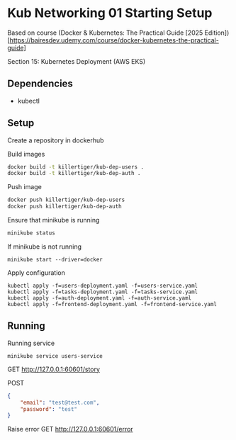 # Kub Networking 01 Starting Setup

Based on course (Docker & Kubernetes: The Practical Guide [2025 Edition])[https://bairesdev.udemy.com/course/docker-kubernetes-the-practical-guide]

Section 15: Kubernetes Deployment (AWS EKS)

## Dependencies

- kubectl

## Setup

Create a repository in dockerhub

Build images

```bash
docker build -t killertiger/kub-dep-users .
docker build -t killertiger/kub-dep-auth .
```

Push image

```bash
docker push killertiger/kub-dep-users
docker push killertiger/kub-dep-auth
```

Ensure that minikube is running
```bash
minikube status
```

If minikube is not running
```
minikube start --driver=docker
```

Apply configuration
```
kubectl apply -f=users-deployment.yaml -f=users-service.yaml
kubectl apply -f=tasks-deployment.yaml -f=tasks-service.yaml
kubectl apply -f=auth-deployment.yaml -f=auth-service.yaml
kubectl apply -f=frontend-deployment.yaml -f=frontend-service.yaml
```



## Running

Running service
```
minikube service users-service
```


GET  http://127.0.0.1:60601/story

POST
```json
{
    "email": "test@test.com",
    "password": "test"
}
```

Raise error
GET http://127.0.0.1:60601/error


